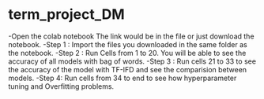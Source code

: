 # term_project_DM
-Open the colab notebook The link would be in the file or just download the notebook.
-Step 1 : Import the files you downloaded in the same folder as the notebook.
-Step 2 : Run Cells from 1 to 20. You will be able to see the accuracy of all models with bag of words.
-Step 3 : Run cells 21 to 33 to see the accuracy of the model with TF-IFD and see the comparision between models.
-Step 4: Run cells from 34 to end to see how hyperparameter tuning and Overfitting problems.
